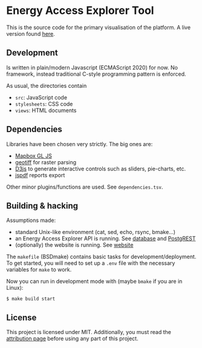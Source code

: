 # Energy Access Explorer Tool

This is the source code for the primary visualisation of the platform. A live
version found [here](https://energyaccessexplorer.org/).

## Development

Is written in plain/modern Javascript (ECMAScript 2020) for now. No framework,
instead traditional C-style programming pattern is enforced.

As usual, the directories contain
- `src`: JavaScript code
- `stylesheets`: CSS code
- `views`: HTML documents

## Dependencies
Libraries have been chosen very strictly. The big ones are:
- [Mapbox GL JS](https://github.com/mapbox/mapbox-gl-js)
- [geotiff](https://github.com/geotiffjs/geotiff.js) for raster parsing
- [D3js](https://d3js.org) to generate interactive controls such as sliders,
  pie-charts, etc.
- [jspdf](https://parall.ax/products/jspdf) reports export

Other minor plugins/functions are used. See `dependencies.tsv`.

## Building & hacking

Assumptions made:

- standard Unix-like environment (cat, sed, echo, rsync, bmake...)
- an Energy Access Explorer API is running. See
  [database](https://github.com/energyaccessexplorer/database) and
  [PostgREST](https://postgrest.org)
- (optionally) the website is running. See
  [website](https://github.com/energyaccessexplorer/website)

The `makefile` (BSDmake) contains basic tasks for development/deployment. To get
started, you will need to set up a `.env` file with the necessary variables for
`make` to work.

Now you can run in development mode with (maybe `bmake` if you are in Linux):

    $ make build start

## License

This project is licensed under MIT. Additionally, you must read the
[attribution page](https://www.energyaccessexplorer.org/attribution)
before using any part of this project.
